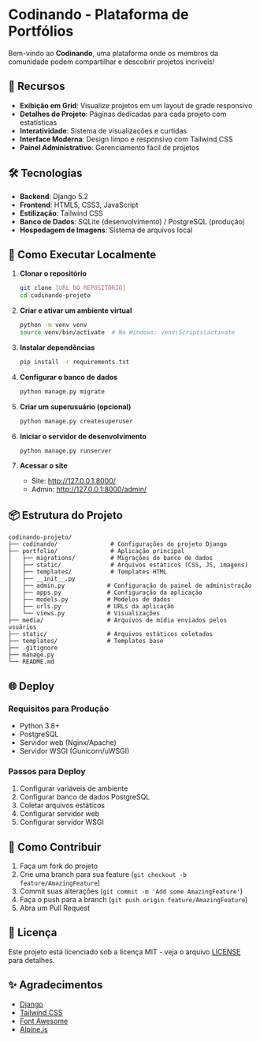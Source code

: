 # Codinando - Plataforma de Portfólios

Bem-vindo ao **Codinando**, uma plataforma onde os membros da comunidade podem compartilhar e descobrir projetos incríveis!

## 🚀 Recursos

- **Exibição em Grid**: Visualize projetos em um layout de grade responsivo
- **Detalhes do Projeto**: Páginas dedicadas para cada projeto com estatísticas
- **Interatividade**: Sistema de visualizações e curtidas
- **Interface Moderna**: Design limpo e responsivo com Tailwind CSS
- **Painel Administrativo**: Gerenciamento fácil de projetos

## 🛠️ Tecnologias

- **Backend**: Django 5.2
- **Frontend**: HTML5, CSS3, JavaScript
- **Estilização**: Tailwind CSS
- **Banco de Dados**: SQLite (desenvolvimento) / PostgreSQL (produção)
- **Hospedagem de Imagens**: Sistema de arquivos local

## 🚀 Como Executar Localmente

1. **Clonar o repositório**
   ```bash
   git clone [URL_DO_REPOSITÓRIO]
   cd codinando-projeto
   ```

2. **Criar e ativar um ambiente virtual**
   ```bash
   python -m venv venv
   source venv/bin/activate  # No Windows: venv\Scripts\activate
   ```

3. **Instalar dependências**
   ```bash
   pip install -r requirements.txt
   ```

4. **Configurar o banco de dados**
   ```bash
   python manage.py migrate
   ```

5. **Criar um superusuário (opcional)**
   ```bash
   python manage.py createsuperuser
   ```

6. **Iniciar o servidor de desenvolvimento**
   ```bash
   python manage.py runserver
   ```

7. **Acessar o site**
   - Site: http://127.0.0.1:8000/
   - Admin: http://127.0.0.1:8000/admin/

## 📦 Estrutura do Projeto

```
codinando-projeto/
├── codinando/               # Configurações do projeto Django
├── portfolio/               # Aplicação principal
│   ├── migrations/          # Migrações do banco de dados
│   ├── static/              # Arquivos estáticos (CSS, JS, imagens)
│   ├── templates/           # Templates HTML
│   ├── __init__.py
│   ├── admin.py            # Configuração do painel de administração
│   ├── apps.py             # Configuração da aplicação
│   ├── models.py           # Modelos de dados
│   ├── urls.py             # URLs da aplicação
│   └── views.py            # Visualizações
├── media/                  # Arquivos de mídia enviados pelos usuários
├── static/                 # Arquivos estáticos coletados
├── templates/              # Templates base
├── .gitignore
├── manage.py
└── README.md
```

## 🌐 Deploy

### Requisitos para Produção
- Python 3.8+
- PostgreSQL
- Servidor web (Nginx/Apache)
- Servidor WSGI (Gunicorn/uWSGI)

### Passos para Deploy
1. Configurar variáveis de ambiente
2. Configurar banco de dados PostgreSQL
3. Coletar arquivos estáticos
4. Configurar servidor web
5. Configurar servidor WSGI

## 🤝 Como Contribuir

1. Faça um fork do projeto
2. Crie uma branch para sua feature (`git checkout -b feature/AmazingFeature`)
3. Commit suas alterações (`git commit -m 'Add some AmazingFeature'`)
4. Faça o push para a branch (`git push origin feature/AmazingFeature`)
5. Abra um Pull Request

## 📄 Licença

Este projeto está licenciado sob a licença MIT - veja o arquivo [LICENSE](LICENSE) para detalhes.

## ✨ Agradecimentos

- [Django](https://www.djangoproject.com/)
- [Tailwind CSS](https://tailwindcss.com/)
- [Font Awesome](https://fontawesome.com/)
- [Alpine.js](https://alpinejs.dev/)
